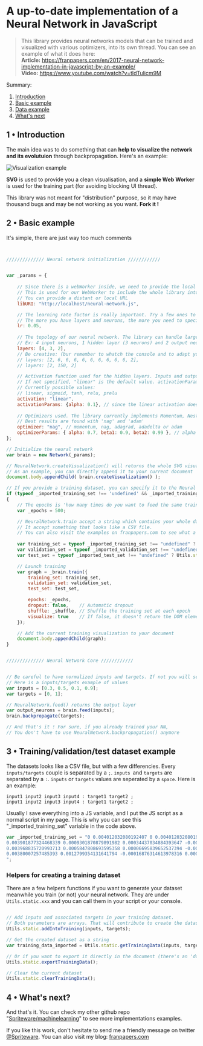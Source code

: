 # A up-to-date implementation of a Neural Network in JavaScript 

> This library provides neural networks models that can be trained and
> visualized with various optimizers, into its own thread. You can see
> an example of what it does here:   
> **Article:** https://franpapers.com/en/2017-neural-network-implementation-in-javascript-by-an-example/  
> **Video:** https://www.youtube.com/watch?v=tIdTulicm9M  

Summary:

 1. [Introduction](https://github.com/Spriteware/neural-network#1--introduction) 
 2. [Basic example](https://github.com/Spriteware/neural-network#2--basic-example)
 3. [Data example](https://github.com/Spriteware/neural-network#3--data-example)
 4. [What's next](https://github.com/Spriteware/neural-network#4--whats-next)

## 1 • Introduction

The main idea was to do something that can **help to visualize the network and its evolutuion** through backpropagation. Here's an example:

![Visualization example](https://franpapers.com/wp-content/uploads/2017/10/Capture.png)

**SVG** is used to provide you a clean visualisation, and a **simple Web Worker** is used for the training part (for avoiding blocking UI thread).

This library was not meant for "distribution" purpose, so it may have thousand bugs and may be not working as you want. **Fork it !**

## 2 • Basic example
It's simple, there are just way too much comments
```javascript


////////////// Neural network initialization ////////////


var _params = {
        
    // Since there is a webWorker inside, we need to provide the local URI of the script itself.
    // This is used for our WebWorker to include the whole library into itself.
    // You can provide a distant or local URL
    libURI: "http://localhost/neural-network.js",

    // The learning rate factor is really important. Try a few ones to get the right one.
    // The more you have layers and neurons, the more you need to specify a small one
    lr: 0.05,          
    
    // The topology of our neural network. The library can handle large number of neurons, it will just be slow.
    // Ex: 4 input neurons, 1 hidden layer (3 neurons) and 2 output neurons 
    layers: [4, 3, 2],  
    // Be creative: (bur remember to whatch the console and to adapt your learning rate)
    // layers: [2, 6, 6, 6, 6, 6, 6, 6, 6, 6, 2],
    // layers: [2, 150, 2]

    // Activation function used for the hidden layers. Inputs and outputs neurons have a linear activation function
    // If not specified, "linear" is the default value. activationParams are just factors that impacts some activation function (etc: PReLu)
    // Currently possible values:
    // linear, sigmoid, tanh, relu, prelu 
    activation: "linear",
    activationParams: {alpha: 0.1}, // since the linear activation doesn't depends upon any variable, this property is useless here
    
    // Optimizers used. The library currently implements Momentum, Nesterov Accelerated Gradient, AdaGrad, AdaDelta, AdaM
    // Best results are found with 'nag' and 'adam'
    optimizer: "nag", // momentum, nag, adagrad, adadelta or adam
    optimizerParams: { alpha: 0.7, beta1: 0.9, beta2: 0.99 }, // alpha for nag and adadelta, betas for adam
};

// Initialize the neural network
var brain = new Network(_params);

// NeuralNetwork.createVisualization() will returns the whole SVG visualisation as a DOM element
// As an example, you can directly append it to your current document
document.body.appendChild( brain.createVisualization() );  

// If you provide a training dataset, you can specify it to the Neural Net and train it with it
if (typeof _imported_training_set !== 'undefined' && _imported_training_set !== undefined)
{
    // The epochs is 'how many times do you want to feed the same training dataset'
    var _epochs = 500;

    // NeuralNetwork.train accept a string which contains your whole dataset, and returns a DOM object for visualizating the training.
    // It accept something that looks like a CSV file.
    // You can also visit the examples on franpapers.com to see what a dataset looks like
    
    var training_set = typeof _imported_training_set !== "undefined" ? Utils.static.parseTrainingData(_imported_training_set) : undefined;
    var validation_set = typeof _imported_validation_set !== "undefined" ? Utils.static.parseTrainingData(_imported_validation_set) : undefined;
    var test_set = typeof _imported_test_set !== "undefined" ? Utils.static.parseTrainingData(_imported_test_set) : undefined;

    // Launch training
    var graph = _brain.train({
        training_set: training_set,
        validation_set: validation_set,
        test_set: test_set,

        epochs: _epochs,
        dropout: false,    // Automatic dropout
        shuffle: _shuffle, // Shuffle the training set at each epoch
        visualize: true    // If false, it doesn't return the DOM element
    });

    // Add the current training visualization to your document
    document.body.appendChild(graph);
}


////////////// Neural Network Core ////////////


// Be careful to have normalized inputs and targets. If not you will see the errors jumping
// Here is a inputs/targets example of values
var inputs = [0.3, 0.5, 0.1, 0.9];  
var targets = [0, 1];      

// NeuralNetwork.feed() returns the output layer
var output_neurons = brain.feed(inputs);
brain.backpropagate(targets);

// And that's it ! For sure, if you already trained your NN,
// You don't have to use NeuralNetwork.backpropagation() anymore


```

## 3 • Training/validation/test dataset example 
The datasets looks like a CSV file, but with a few differencies. Every `inputs/targets` couple is separated by a `;`. `inputs `and `targets` are separated by a `:`. `inputs` or `targets` values are seperated by a `space`. Here is an example:
```
input1 input2 input3 input4 : target1 target2 ;
input1 input2 input3 input4 : target1 target2 ;
```

Usually I save everything into a JS variable, and I put the JS script as a normal script in my page. This is why you can see this "_imported_training_set" variable in the code above.
```javascript
var _imported_training_set = "0 0.004012032080192407 0 0.004012032080192407 : 6.123233995736767e-17 -1;\
0.003901877324468339 0.0009301870879891982 0.00034437034884393647 -0.0009193694393909713 : -0.9726239602750568 -0.23238466364815152;\
0.003968835720993713 0.0005847808693595358 0.00006695839652537394 -0.0003454062186296625 : -0.9892652288476347 -0.14613112944556783;\
0.00380007257485393 0.0012799354131641794 -0.00016876314613978316 0.0006951545438046436 : -0.9473190861218562 0.32029135028790773;\
";
```

### Helpers for creating a training dataset 
There are a few helpers functions if you want to generate your dataset meanwhile you train (or not) your neural network. They are under `Utils.static.xxx` and you can call them in your script or your console.
```javascript

// Add inputs and associated targets in your training dataset. 
// Both parameters are arrays. That will contribute to create the dataset as a string
Utils.static.addIntoTraining(inputs, targets);

// Get the created dataset as a string
var training_data_imported = Utils.static.getTrainingData(inputs, targets);

// Or if you want to export it directly in the document (there's an 'document.body.appendChild' inside)
Utils.static.exportTrainingData();

// Clear the current dataset
Utils.static.clearTrainingData();
```

## 4 • What's next?

And that's it. 
You can check my other github repo "[Spriteware/machinelearning](https://github.com/Spriteware/machinelearning)" to see more implementations examples. 

If you like this work, don't hesitate to send me a friendly message on twitter [@Spriteware](https://twitter.com/Spriteware).
You can also visit my blog: [franpapers.com](https://franpapers.com)


